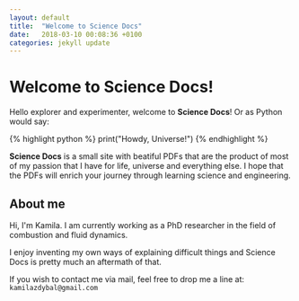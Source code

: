 ```yaml
---
layout: default
title:  "Welcome to Science Docs"
date:   2018-03-10 00:08:36 +0100
categories: jekyll update
---
```


# Welcome to Science Docs!

Hello explorer and experimenter, welcome to **Science Docs**! Or as Python would say:

{% highlight python %}
print("Howdy, Universe!")
{% endhighlight %}

**Science Docs** is a small site with beatiful PDFs that are the product of most of my passion that I have for life, universe and everything else. I hope that the PDFs will enrich your journey through learning science and engineering.

## About me

Hi, I'm Kamila. I am currently working as a PhD researcher in the field of combustion and fluid dynamics.

I enjoy inventing my own ways of explaining difficult things and Science Docs is pretty much an aftermath of that.

If you wish to contact me via mail, feel free to drop me a line at: `kamilazdybal@gmail.com`

